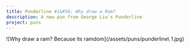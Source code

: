 ```yaml
---
title: Punderline #1&#58; Why draw a Ram?
description: A new pun from George Liu's Punderline
project: puns
---
```


![Why draw a ram? Because its ramdom](/assets/puns/punderline\ 1.jpg)
